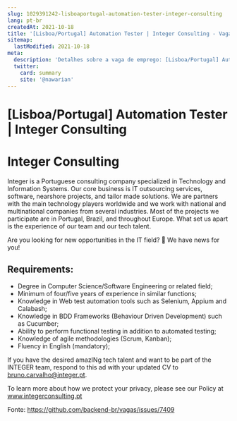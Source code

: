 ```yaml
---
slug: 1029391242-lisboaportugal-automation-tester-integer-consulting
lang: pt-br
createdAt: 2021-10-18
title: '[Lisboa/Portugal] Automation Tester | Integer Consulting - Vaga de Emprego'
sitemap:
  lastModified: 2021-10-18
meta:
  description: 'Detalhes sobre a vaga de emprego: [Lisboa/Portugal] Automation Tester | Integer Consulting'
  twitter:
    card: summary
    site: '@nawarian'
---
```


# [Lisboa/Portugal] Automation Tester | Integer Consulting

# Integer Consulting

Integer is a Portuguese consulting company specialized in Technology and Information Systems. Our core business is IT outsourcing services, software, nearshore projects, and tailor made solutions. We are partners with the main technology players worldwide and we work with national and multinational companies from several industries. Most of the projects we participate are in Portugal, Brazil, and throughout Europe. What set us apart is the experience of our team and our tech talent.

Are you looking for new opportunities in the IT field? 👀 We have news for you!

## Requirements:

- Degree in Computer Science/Software Engineering or related field;
- Minimum of four/five years of experience in similar functions;
- Knowledge in Web test automation tools such as Selenium, Appium and Calabash;
- Knowledge in BDD Frameworks (Behaviour Driven Development) such as Cucumber;
- Ability to perform functional testing in addition to automated testing;
- Knowledge of agile methodologies (Scrum, Kanban);
- Fluency in English (mandatory);

If you have the desired amazINg tech talent and want to be part of the INTEGER team, respond to this ad with your updated CV to bruno.carvalho@integer.pt.

To learn more about how we protect your privacy, please see our Policy at www.integerconsulting.pt


Fonte: https://github.com/backend-br/vagas/issues/7409